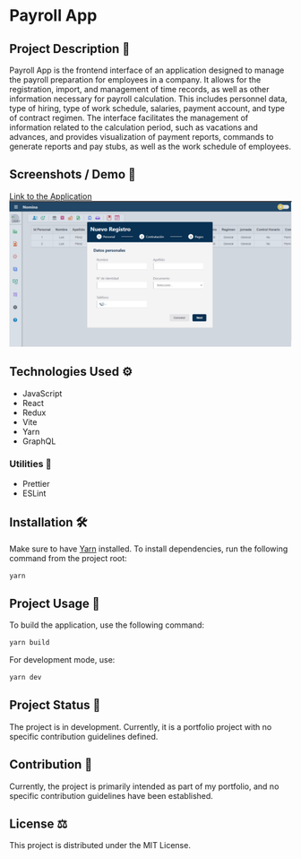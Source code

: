 # Payroll App

## Project Description 📅

Payroll App is the frontend interface of an application designed to manage the payroll preparation for employees in a company. It allows for the registration, import, and management of time records, as well as other information necessary for payroll calculation. This includes personnel data, type of hiring, type of work schedule, salaries, payment account, and type of contract regimen. The interface facilitates the management of information related to the calculation period, such as vacations and advances, and provides visualization of payment reports, commands to generate reports and pay stubs, as well as the work schedule of employees.

## Screenshots / Demo 📸

[Link to the Application](https://nomina-web.vercel.app)  
![Screenshots](public/01.png)

## Technologies Used ⚙️

- JavaScript
- React
- Redux
- Vite
- Yarn
- GraphQL

### Utilities 🧰

- Prettier
- ESLint

## Installation 🛠️

Make sure to have [Yarn](https://yarnpkg.com/) installed. To install dependencies, run the following command from the project root:

```bash
yarn
```

## Project Usage 🚀

To build the application, use the following command:

```bash
yarn build
```

For development mode, use:

```bash
yarn dev
```

## Project Status 🚧

The project is in development. Currently, it is a portfolio project with no specific contribution guidelines defined.

## Contribution 🤝

Currently, the project is primarily intended as part of my portfolio, and no specific contribution guidelines have been established.

## License ⚖️

This project is distributed under the MIT License.
